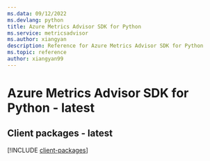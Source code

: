 ```yaml
---
ms.data: 09/12/2022
ms.devlang: python
title: Azure Metrics Advisor SDK for Python
ms.service: metricsadvisor
ms.author: xiangyan
description: Reference for Azure Metrics Advisor SDK for Python
ms.topic: reference
author: xiangyan99
---
```

# Azure Metrics Advisor SDK for Python - latest

## Client packages - latest
[!INCLUDE [client-packages](metrics-advisor-client-index.md)]